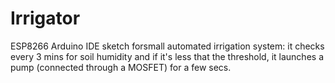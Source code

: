 # Irrigator

ESP8266 Arduino IDE sketch forsmall automated irrigation system: it checks every
3 mins for soil humidity and if it's less that the threshold, it launches a pump
(connected through a MOSFET) for a few secs.
